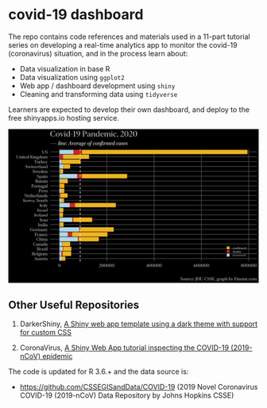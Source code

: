# covid-19 dashboard

The repo contains code references and materials used in a 11-part tutorial series on developing a real-time analytics app to monitor the covid-19 (coronavirus) situation, and in the process learn about:
- Data visualization in base R  
- Data visualization using `ggplot2`  
- Web app / dashboard development using `shiny`  
- Cleaning and transforming data using `tidyverse`  

Learners are expected to develop their own dashboard, and deploy to the free shinyapps.io hosting service. 

![](preview.png)

## Other Useful Repositories

1. DarkerShiny, [A Shiny web app template using a dark theme with support for custom CSS](https://github.com/onlyphantom/darkershiny)

2. CoronaVirus, [A Shiny Web App tutorial inspecting the COVID-19 (2019-nCoV) epidemic](https://github.com/onlyphantom/coronavirus)

The code is updated for R 3.6.+ and the data source is:
- https://github.com/CSSEGISandData/COVID-19 (2019 Novel Coronavirus COVID-19 (2019-nCoV) Data Repository by Johns Hopkins CSSE)


